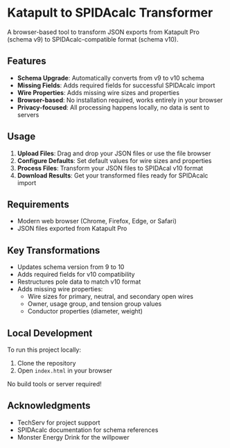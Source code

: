 # Katapult to SPIDAcalc Transformer

A browser-based tool to transform JSON exports from Katapult Pro (schema v9) to SPIDAcalc-compatible format (schema v10).

## Features

- **Schema Upgrade**: Automatically converts from v9 to v10 schema
- **Missing Fields**: Adds required fields for successful SPIDAcalc import
- **Wire Properties**: Adds missing wire sizes and properties
- **Browser-based**: No installation required, works entirely in your browser
- **Privacy-focused**: All processing happens locally, no data is sent to servers

## Usage

1. **Upload Files**: Drag and drop your JSON files or use the file browser
2. **Configure Defaults**: Set default values for wire sizes and properties
3. **Process Files**: Transform your JSON files to SPIDAcal v10 format
4. **Download Results**: Get your transformed files ready for SPIDAcalc import

## Requirements

- Modern web browser (Chrome, Firefox, Edge, or Safari)
- JSON files exported from Katapult Pro

## Key Transformations

- Updates schema version from 9 to 10
- Adds required fields for v10 compatibility
- Restructures pole data to match v10 format
- Adds missing wire properties:
  - Wire sizes for primary, neutral, and secondary open wires
  - Owner, usage group, and tension group values
  - Conductor properties (diameter, weight)

## Local Development

To run this project locally:

1. Clone the repository
2. Open `index.html` in your browser

No build tools or server required!



## Acknowledgments

- TechServ for project support
- SPIDAcalc documentation for schema references
- Monster Energy Drink for the willpower
